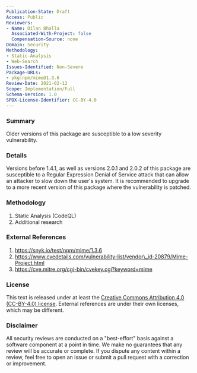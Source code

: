```yaml
---
Publication-State: Draft
Access: Public
Reviewers:
- Name: Dilan Bhalla
  Associated-With-Project: false
  Compensation-Source: none
Domain: Security
Methodology:
- Static-Analysis
- Web-Search
Issues-Identified: Non-Severe
Package-URLs:
- pkg:npm/mime@1.3.6
Review-Date: 2021-02-12
Scope: Implementation/Full
Schema-Version: 1.0
SPDX-License-Identifier: CC-BY-4.0
---
```


### Summary

Older versions of this package are susceptible to a low severity vulnerability.

### Details

Versions before 1.4.1, as well as versions 2.0.1 and 2.0.2 of this package are susceptible to a Regular Expression Denial of Service attack that can allow an attacker to slow down the user's system. It is recommended to upgrade to a more recent version of this package where the vulnerability is patched.

### Methodology

1. Static Analysis (CodeQL)
2. Additional research

### External References

1. https://snyk.io/test/npm/mime/1.3.6
2. https://www.cvedetails.com/vulnerability-list/vendor\_id-20879/Mime-Project.html
3. https://cve.mitre.org/cgi-bin/cvekey.cgi?keyword=mime

### License

This text is released under at least the
[Creative Commons Attribution 4.0 (CC-BY-4.0) license](https://creativecommons.org/licenses/by/4.0/legalcode.txt).
External references are under their own licenses, which may be different.

### Disclaimer

All security reviews are conducted on a "best-effort" basis against a software
component at a point in time. We make no guarantees that any review will be accurate
or complete. If you dispute any content within a review, feel free to open an issue
or submit a pull request with a correction or improvement.
